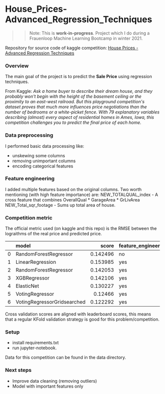 # House_Prices-Advanced_Regression_Techniques
>>Note: This is **work-in-progress**. Project which I do during a Frauenloop Machine Learning Bootcamp in winter 2021.

Repository for source code of kaggle competition: 
[House Prices - Advanced Regression Techniques](https://www.kaggle.com/c/house-prices-advanced-regression-techniques)
### Overview
The main goal of the project is to predict the **Sale Price** using regression techniques. 

From Kaggle:
*Ask a home buyer to describe their dream house, and they probably won't begin with the height of the basement ceiling or the proximity to an east-west railroad. But this playground competition's dataset proves that much more influences price negotiations than the number of bedrooms or a white-picket fence. With 79 explanatory variables describing (almost) every aspect of residential homes in Ames, Iowa, this competition challenges you to predict the final price of each home.*


### Data preprocessing
I performed basic data processing like:
- unskewing some columns
- removing unimportant columns
- encoding categorical features

### Feature engineering
I added multiple features based on the original columns. Two worth mentioning (with high feature importance) are:
NEW_TOTALQUAL_index - A cross feature that combines OverallQual * GarageArea * GrLivArea
NEW_Total_sqr_footage - Sums up total area of house.


### Competition metric
The official metric used (on kaggle and this repo) is the RMSE between the lograithms of the real price and predicted price.


|    | model                       |    score | feature_engineering   | leaderboard_score   |
|---:|:----------------------------|---------:|:----------------------|:--------------------|
|  0 | RandomForestRegressor       | 0.142496 | no                    | 0.14199                    |
|  1 | LinearRegression            | 0.153985 | yes                   | 0.13748                   |
|  2 | RandomForestRegressor       | 0.142053 | yes                   | 0.13985                  |
|  3 | XGBRegressor                | 0.142106 | yes                   | 0.13715                 |
|  4 | ElasticNet                  | 0.130227 | yes                   | 0.12589                   |
|  5 | VotingRegressor             | 0.12466  | yes                   | 0.12202                   |
|  6 | VotingRegressorGridsearched | 0.122292 | yes                   | 0.12176                    |


Cross validation scores are aligned with leaderboard scores, this means that a regular KFold validation strategy is good for this problem/competition.


### Setup
- install requirements.txt
- run jupyter-notebook.

Data for this competition can be found in the data directory.


### Next steps
- Improve data cleaning (removing outliers)
- Model with important features only
